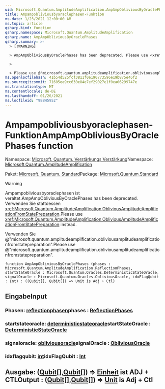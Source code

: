```yaml
---
uid: Microsoft.Quantum.AmplitudeAmplification.AmpAmpObliviousByOraclePhases
title: Ampampobliviousbyoraclephasen-Funktion
ms.date: 1/23/2021 12:00:00 AM
ms.topic: article
qsharp.kind: function
qsharp.namespace: Microsoft.Quantum.AmplitudeAmplification
qsharp.name: AmpAmpObliviousByOraclePhases
qsharp.summary: >-
  > [!WARNING]

  > AmpAmpObliviousByOraclePhases has been deprecated. Please use <xref:Microsoft.Quantum.AmplitudeAmplification.ObliviousAmplitudeAmplificationFromStatePreparation> instead.

  >

  > Please use @"microsoft.quantum.amplitudeamplification.obliviousamplitudeamplificationfromstatepreparation".
ms.openlocfilehash: 41b54d525fcf3811f0e190773596e19b875e46f2
ms.sourcegitcommit: 71605ea9cc630e84e7ef29027e1f0ea06299747e
ms.translationtype: MT
ms.contentlocale: de-DE
ms.lasthandoff: 01/26/2021
ms.locfileid: "98845952"
---
```

# <a name="ampampobliviousbyoraclephases-function"></a><span data-ttu-id="1be4c-102">Ampampobliviousbyoraclephasen-Funktion</span><span class="sxs-lookup"><span data-stu-id="1be4c-102">AmpAmpObliviousByOraclePhases function</span></span>

<span data-ttu-id="1be4c-103">Namespace: [Microsoft. Quantum. Verstärkungs Verstärkung](xref:Microsoft.Quantum.AmplitudeAmplification)</span><span class="sxs-lookup"><span data-stu-id="1be4c-103">Namespace: [Microsoft.Quantum.AmplitudeAmplification](xref:Microsoft.Quantum.AmplitudeAmplification)</span></span>

<span data-ttu-id="1be4c-104">Paket: [Microsoft. Quantum. Standard](https://nuget.org/packages/Microsoft.Quantum.Standard)</span><span class="sxs-lookup"><span data-stu-id="1be4c-104">Package: [Microsoft.Quantum.Standard](https://nuget.org/packages/Microsoft.Quantum.Standard)</span></span>


> [!WARNING]
> <span data-ttu-id="1be4c-105">Ampampobliviousbyoraclephasen ist veraltet.</span><span class="sxs-lookup"><span data-stu-id="1be4c-105">AmpAmpObliviousByOraclePhases has been deprecated.</span></span> <span data-ttu-id="1be4c-106">Verwenden Sie stattdessen <xref:Microsoft.Quantum.AmplitudeAmplification.ObliviousAmplitudeAmplificationFromStatePreparation>.</span><span class="sxs-lookup"><span data-stu-id="1be4c-106">Please use <xref:Microsoft.Quantum.AmplitudeAmplification.ObliviousAmplitudeAmplificationFromStatePreparation> instead.</span></span>
>
> <span data-ttu-id="1be4c-107">Verwenden Sie @"microsoft.quantum.amplitudeamplification.obliviousamplitudeamplificationfromstatepreparation".</span><span class="sxs-lookup"><span data-stu-id="1be4c-107">Please use @"microsoft.quantum.amplitudeamplification.obliviousamplitudeamplificationfromstatepreparation".</span></span>



```qsharp
function AmpAmpObliviousByOraclePhases (phases : Microsoft.Quantum.AmplitudeAmplification.ReflectionPhases, startStateOracle : Microsoft.Quantum.Oracles.DeterministicStateOracle, signalOracle : Microsoft.Quantum.Oracles.ObliviousOracle, idxFlagQubit : Int) : ((Qubit[], Qubit[]) => Unit is Adj + Ctl)
```


## <a name="input"></a><span data-ttu-id="1be4c-108">Eingabe</span><span class="sxs-lookup"><span data-stu-id="1be4c-108">Input</span></span>

### <a name="phases--reflectionphases"></a><span data-ttu-id="1be4c-109">Phasen: [reflectionphasen](xref:Microsoft.Quantum.AmplitudeAmplification.ReflectionPhases)</span><span class="sxs-lookup"><span data-stu-id="1be4c-109">phases : [ReflectionPhases](xref:Microsoft.Quantum.AmplitudeAmplification.ReflectionPhases)</span></span>




### <a name="startstateoracle--deterministicstateoracle"></a><span data-ttu-id="1be4c-110">startstateoracle: [deterministicstateoracle](xref:Microsoft.Quantum.Oracles.DeterministicStateOracle)</span><span class="sxs-lookup"><span data-stu-id="1be4c-110">startStateOracle : [DeterministicStateOracle](xref:Microsoft.Quantum.Oracles.DeterministicStateOracle)</span></span>




### <a name="signaloracle--obliviousoracle"></a><span data-ttu-id="1be4c-111">signaloracle: [obliviousoracle](xref:Microsoft.Quantum.Oracles.ObliviousOracle)</span><span class="sxs-lookup"><span data-stu-id="1be4c-111">signalOracle : [ObliviousOracle](xref:Microsoft.Quantum.Oracles.ObliviousOracle)</span></span>




### <a name="idxflagqubit--int"></a><span data-ttu-id="1be4c-112">idxflagqubit: [int](xref:microsoft.quantum.lang-ref.int)</span><span class="sxs-lookup"><span data-stu-id="1be4c-112">idxFlagQubit : [Int](xref:microsoft.quantum.lang-ref.int)</span></span>





## <a name="output--qubitqubit--unit--is-adj--ctl"></a><span data-ttu-id="1be4c-113">Ausgabe: ([Qubit](xref:microsoft.quantum.lang-ref.qubit)[],[Qubit](xref:microsoft.quantum.lang-ref.qubit)[]) => [Einheit](xref:microsoft.quantum.lang-ref.unit)  ist ADJ + CTL</span><span class="sxs-lookup"><span data-stu-id="1be4c-113">Output : ([Qubit](xref:microsoft.quantum.lang-ref.qubit)[],[Qubit](xref:microsoft.quantum.lang-ref.qubit)[]) => [Unit](xref:microsoft.quantum.lang-ref.unit)  is Adj + Ctl</span></span>

